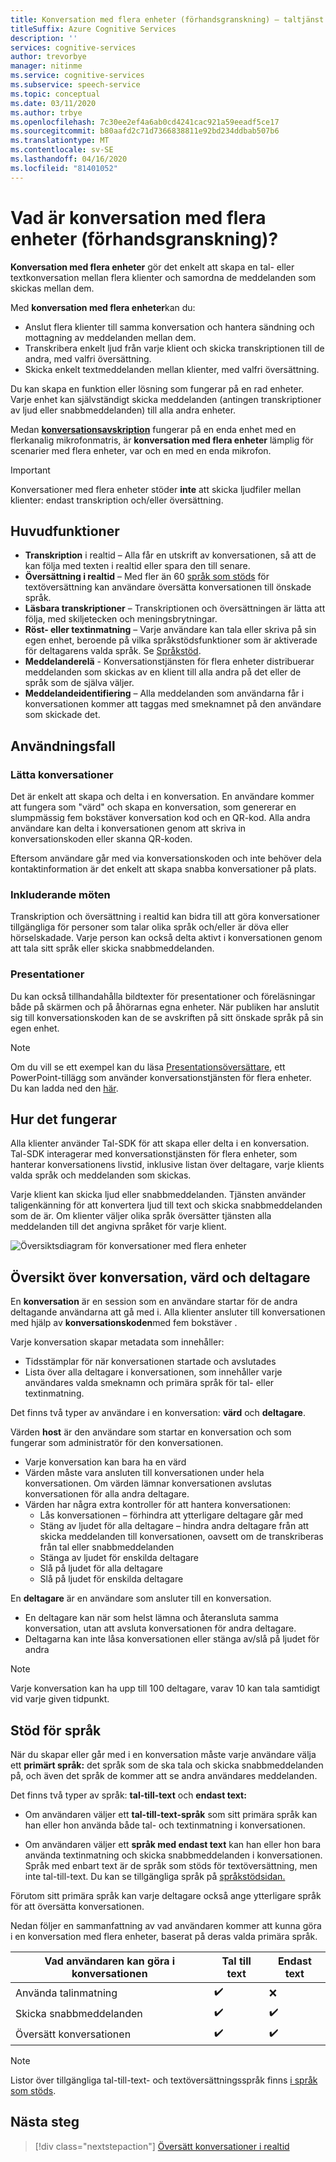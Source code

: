 ```yaml
---
title: Konversation med flera enheter (förhandsgranskning) – taltjänst
titleSuffix: Azure Cognitive Services
description: ''
services: cognitive-services
author: trevorbye
manager: nitinme
ms.service: cognitive-services
ms.subservice: speech-service
ms.topic: conceptual
ms.date: 03/11/2020
ms.author: trbye
ms.openlocfilehash: 7c30ee2ef4a6ab0cd4241cac921a59eeadf5ce17
ms.sourcegitcommit: b80aafd2c71d7366838811e92bd234ddbab507b6
ms.translationtype: MT
ms.contentlocale: sv-SE
ms.lasthandoff: 04/16/2020
ms.locfileid: "81401052"
---
```

# <a name="what-is-multi-device-conversation-preview"></a>Vad är konversation med flera enheter (förhandsgranskning)?

**Konversation med flera enheter** gör det enkelt att skapa en tal- eller textkonversation mellan flera klienter och samordna de meddelanden som skickas mellan dem.

Med **konversation med flera enheter**kan du:

- Anslut flera klienter till samma konversation och hantera sändning och mottagning av meddelanden mellan dem.
- Transkribera enkelt ljud från varje klient och skicka transkriptionen till de andra, med valfri översättning.
- Skicka enkelt textmeddelanden mellan klienter, med valfri översättning.

Du kan skapa en funktion eller lösning som fungerar på en rad enheter. Varje enhet kan självständigt skicka meddelanden (antingen transkriptioner av ljud eller snabbmeddelanden) till alla andra enheter.

Medan [**konversationsavskription**](conversation-transcription.md) fungerar på en enda enhet med en flerkanalig mikrofonmatris, är **konversation med flera enheter** lämplig för scenarier med flera enheter, var och en med en enda mikrofon.

>[!IMPORTANT]
> Konversationer med flera enheter stöder **inte** att skicka ljudfiler mellan klienter: endast transkription och/eller översättning.

## <a name="key-features"></a>Huvudfunktioner

- **Transkription** i realtid – Alla får en utskrift av konversationen, så att de kan följa med texten i realtid eller spara den till senare.
- **Översättning i realtid** – Med fler än 60 [språk som stöds](language-support.md#text-languages) för textöversättning kan användare översätta konversationen till önskade språk.
- **Läsbara transkriptioner** – Transkriptionen och översättningen är lätta att följa, med skiljetecken och meningsbrytningar.
- **Röst- eller textinmatning** – Varje användare kan tala eller skriva på sin egen enhet, beroende på vilka språkstödsfunktioner som är aktiverade för deltagarens valda språk. Se [Språkstöd](language-support.md#speech-to-text).
- **Meddelanderelä** - Konversationstjänsten för flera enheter distribuerar meddelanden som skickas av en klient till alla andra på det eller de språk som de själva väljer.
- **Meddelandeidentifiering** – Alla meddelanden som användarna får i konversationen kommer att taggas med smeknamnet på den användare som skickade det.

## <a name="use-cases"></a>Användningsfall

### <a name="lightweight-conversations"></a>Lätta konversationer

Det är enkelt att skapa och delta i en konversation. En användare kommer att fungera som "värd" och skapa en konversation, som genererar en slumpmässig fem bokstäver konversation kod och en QR-kod. Alla andra användare kan delta i konversationen genom att skriva in konversationskoden eller skanna QR-koden. 

Eftersom användare går med via konversationskoden och inte behöver dela kontaktinformation är det enkelt att skapa snabba konversationer på plats.

### <a name="inclusive-meetings"></a>Inkluderande möten

Transkription och översättning i realtid kan bidra till att göra konversationer tillgängliga för personer som talar olika språk och/eller är döva eller hörselskadade. Varje person kan också delta aktivt i konversationen genom att tala sitt språk eller skicka snabbmeddelanden.

### <a name="presentations"></a>Presentationer

Du kan också tillhandahålla bildtexter för presentationer och föreläsningar både på skärmen och på åhörarnas egna enheter. När publiken har anslutit sig till konversationskoden kan de se avskriften på sitt önskade språk på sin egen enhet.

> [!NOTE]
> Om du vill se ett exempel kan du läsa [Presentationsöversättare](https://www.microsoft.com/translator/apps/presentation-translator/), ett PowerPoint-tillägg som använder konversationstjänsten för flera enheter. Du kan ladda ned den [här](https://www.microsoft.com/download/details.aspx?id=55024).

## <a name="how-it-works"></a>Hur det fungerar

Alla klienter använder Tal-SDK för att skapa eller delta i en konversation. Tal-SDK interagerar med konversationstjänsten för flera enheter, som hanterar konversationens livstid, inklusive listan över deltagare, varje klients valda språk och meddelanden som skickas.  

Varje klient kan skicka ljud eller snabbmeddelanden. Tjänsten använder taligenkänning för att konvertera ljud till text och skicka snabbmeddelanden som de är. Om klienter väljer olika språk översätter tjänsten alla meddelanden till det angivna språket för varje klient.

![Översiktsdiagram för konversationer med flera enheter](media/scenarios/multi-device-conversation.png)

## <a name="overview-of-conversation-host-and-participant"></a>Översikt över konversation, värd och deltagare

En **konversation** är en session som en användare startar för de andra deltagande användarna att gå med i. Alla klienter ansluter till konversationen med hjälp av **konversationskoden**med fem bokstäver .

Varje konversation skapar metadata som innehåller:
-    Tidsstämplar för när konversationen startade och avslutades
-    Lista över alla deltagare i konversationen, som innehåller varje användares valda smeknamn och primära språk för tal- eller textinmatning.


Det finns två typer av användare i en konversation: **värd** och **deltagare**.

Värden **host** är den användare som startar en konversation och som fungerar som administratör för den konversationen.
- Varje konversation kan bara ha en värd
- Värden måste vara ansluten till konversationen under hela konversationen. Om värden lämnar konversationen avslutas konversationen för alla andra deltagare.
- Värden har några extra kontroller för att hantera konversationen: 
    - Lås konversationen – förhindra att ytterligare deltagare går med
    - Stäng av ljudet för alla deltagare – hindra andra deltagare från att skicka meddelanden till konversationen, oavsett om de transkriberas från tal eller snabbmeddelanden
    - Stänga av ljudet för enskilda deltagare
    - Slå på ljudet för alla deltagare
    - Slå på ljudet för enskilda deltagare

En **deltagare** är en användare som ansluter till en konversation.
- En deltagare kan när som helst lämna och återansluta samma konversation, utan att avsluta konversationen för andra deltagare.
- Deltagarna kan inte låsa konversationen eller stänga av/slå på ljudet för andra

> [!NOTE]
> Varje konversation kan ha upp till 100 deltagare, varav 10 kan tala samtidigt vid varje given tidpunkt.

## <a name="language-support"></a>Stöd för språk

När du skapar eller går med i en konversation måste varje användare välja ett **primärt språk:** det språk som de ska tala och skicka snabbmeddelanden på, och även det språk de kommer att se andra användares meddelanden.

Det finns två typer av språk: **tal-till-text** och **endast text:**
- Om användaren väljer ett **tal-till-text-språk** som sitt primära språk kan han eller hon använda både tal- och textinmatning i konversationen.

- Om användaren väljer ett **språk med endast text** kan han eller hon bara använda textinmatning och skicka snabbmeddelanden i konversationen. Språk med enbart text är de språk som stöds för textöversättning, men inte tal-till-text. Du kan se tillgängliga språk på [språkstödsidan.](supported-languages.md)

Förutom sitt primära språk kan varje deltagare också ange ytterligare språk för att översätta konversationen.

Nedan följer en sammanfattning av vad användaren kommer att kunna göra i en konversation med flera enheter, baserat på deras valda primära språk.


| Vad användaren kan göra i konversationen | Tal till text | Endast text |
|-----------------------------------|----------------|------|
| Använda talinmatning | ✔️ | ❌ |
| Skicka snabbmeddelanden | ✔️ | ✔️ |
| Översätt konversationen | ✔️ | ✔️ |

> [!NOTE]
> Listor över tillgängliga tal-till-text- och textöversättningsspråk finns [i språk som stöds](supported-languages.md).



## <a name="next-steps"></a>Nästa steg

> [!div class="nextstepaction"]
> [Översätt konversationer i realtid](quickstarts/multi-device-conversation.md)
